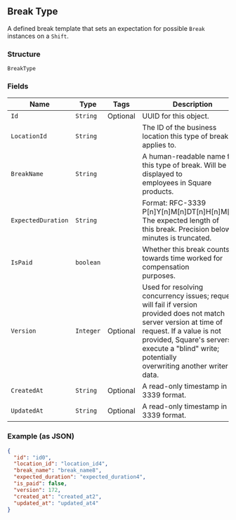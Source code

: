 ## Break Type

A defined break template that sets an expectation for possible `Break`
instances on a `Shift`.

### Structure

`BreakType`

### Fields

| Name | Type | Tags | Description | Getter |
|  --- | --- | --- | --- | --- |
| `Id` | `String` | Optional | UUID for this object. | String getId() |
| `LocationId` | `String` |  | The ID of the business location this type of break applies to. | String getLocationId() |
| `BreakName` | `String` |  | A human-readable name for this type of break. Will be displayed to<br>employees in Square products. | String getBreakName() |
| `ExpectedDuration` | `String` |  | Format: RFC-3339 P[n]Y[n]M[n]DT[n]H[n]M[n]S. The expected length of<br>this break. Precision below minutes is truncated. | String getExpectedDuration() |
| `IsPaid` | `boolean` |  | Whether this break counts towards time worked for compensation<br>purposes. | boolean getIsPaid() |
| `Version` | `Integer` | Optional | Used for resolving concurrency issues; request will fail if version<br>provided does not match server version at time of request. If a value is not<br>provided, Square's servers execute a "blind" write; potentially<br>overwriting another writer's data. | Integer getVersion() |
| `CreatedAt` | `String` | Optional | A read-only timestamp in RFC 3339 format. | String getCreatedAt() |
| `UpdatedAt` | `String` | Optional | A read-only timestamp in RFC 3339 format. | String getUpdatedAt() |

### Example (as JSON)

```json
{
  "id": "id0",
  "location_id": "location_id4",
  "break_name": "break_name8",
  "expected_duration": "expected_duration4",
  "is_paid": false,
  "version": 172,
  "created_at": "created_at2",
  "updated_at": "updated_at4"
}
```

